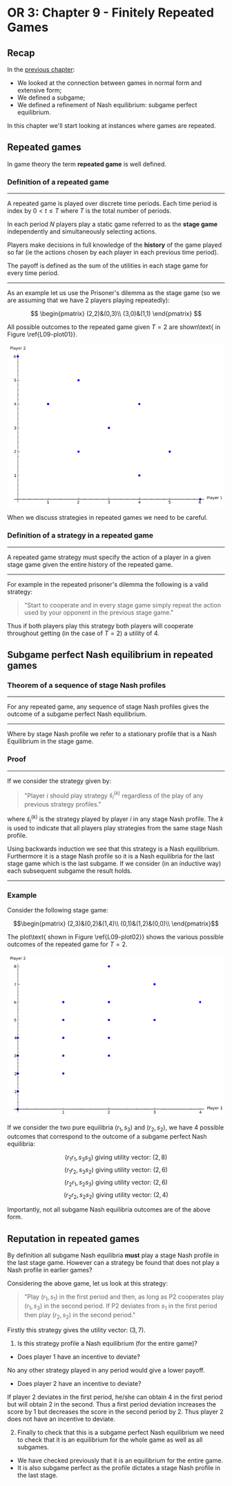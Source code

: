 # OR 3: Chapter 9 - Finitely Repeated Games

## Recap

In the [previous chapter](Chapter_08-Subgame_Perfection.md):

- We looked at the connection between games in normal form and extensive form;
- We defined a subgame;
- We defined a refinement of Nash equilibrium: subgame perfect equilibrium.

In this chapter we'll start looking at instances where games are repeated.

## Repeated games

In game theory the term **repeated game** is well defined.

### Definition of a repeated game

---

A repeated game is played over discrete time periods. Each time period is index by $0<t\leq T$ where $T$ is the total number of periods.

In each period $N$ players play a static game referred to as the **stage game** independently and simultaneously selecting actions.

Players make decisions in full knowledge of the **history** of the game played so far (ie the actions chosen by each player in each previous time period).

The payoff is defined as the sum of the utilities in each stage game for every time period.

---

As an example let us use the Prisoner's dilemma as the stage game (so we are assuming that we have 2 players playing repeatedly):

$$
\begin{pmatrix}
(2,2)&(0,3)\\
(3,0)&(1,1)
\end{pmatrix}
$$

All possible outcomes to the repeated game given $T=2$ are shown\text{ in Figure \ref{L09-plot01}}.

![All possible outcomes of a repeated prisoners dilemma.\label{L09-plot01}](plots/L09-plot01.png)

When we discuss strategies in repeated games we need to be careful.

### Definition of a strategy in a repeated game

---

A repeated game strategy must specify the action of a player in a given stage game given the entire history of the repeated game.

---

For example in the repeated prisoner's dilemma the following is a valid strategy:

> "Start to cooperate and in every stage game simply repeat the action used by your opponent in the previous stage game."

Thus if both players play this strategy both players will cooperate throughout getting (in the case of $T=2$) a utility of 4.

## Subgame perfect Nash equilibrium in repeated games

### Theorem of a sequence of stage Nash profiles

---

For any repeated game, any sequence of stage Nash profiles gives the outcome of a subgame perfect Nash equilibrium.

---

Where by stage Nash profile we refer to a stationary profile that is a Nash Equilibrium in the stage game.


### Proof

---

If we consider the strategy given by:

> "Player $i$ should play strategy $\tilde s^{(k)}_i$ regardless of the play of any previous strategy profiles."

where $\tilde s^{(k)}_i$ is the strategy played by player $i$ in any stage Nash profile. The $k$ is used to indicate that all players play strategies from the same stage Nash profile.

Using backwards induction we see that this strategy is a Nash equilibrium. Furthermore it is a stage Nash profile so it is a Nash equilibria for the last stage game which is the last subgame. If we consider (in an inductive way) each subsequent subgame the result holds.

---


### Example

Consider the following stage game:

$$\begin{pmatrix}
(2,3)&(0,2)&(1,4)\\
(0,1)&(1,2)&(0,0)\\
\end{pmatrix}$$

The plot\text{ shown in Figure \ref{L09-plot02}} shows the various possible outcomes of the repeated game for $T=2$.

![All possible outcomes of the repeated $3\times2$ game.\label{L09-plot02}](plots/L09-plot02.png)

If we consider the two pure equilibria $(r_1,s_3)$ and $(r_2,s_2)$, we have 4 possible outcomes that correspond to the outcome of a subgame perfect Nash equilibria:

$$(r_1r_1,s_3s_3)\text{ giving utility vector: }(2,8)$$
$$(r_1r_2,s_3s_2)\text{ giving utility vector: }(2,6)$$
$$(r_2r_1,s_2s_3)\text{ giving utility vector: }(2,6)$$
$$(r_2r_2,s_2s_2)\text{ giving utility vector: }(2,4)$$

Importantly, not all subgame Nash equilibria outcomes are of the above form.

## Reputation in repeated games

By definition all subgame Nash equilibria **must** play a stage Nash profile in the last stage game. However can a strategy be found that does not play a Nash profile in earlier games?

Considering the above game, let us look at this strategy:

> "Play $(r_1,s_1)$ in the first period and then, as long as P2 cooperates play $(r_1,s_3)$ in the second period. If P2 deviates from $s_1$ in the first period then play $(r_2,s_2)$ in the second period."

Firstly this strategy gives the utility vector: $(3,7)$.

1. Is this strategy profile a Nash equilibrium (for the entire game)?

- Does player 1 have an incentive to deviate?

No any other strategy played in any period would give a lower payoff.

- Does player 2 have an incentive to deviate?

If player 2 deviates in the first period, he/she can obtain 4 in the first period but will obtain 2 in the second. Thus a first period deviation increases the score by 1 but decreases the score in the second period by 2. Thus player 2 does not have an incentive to deviate.

2. Finally to check that this is a subgame perfect Nash equilibrium we need to check that it is an equilibrium for the whole game as well as all subgames.

- We have checked previously that it is an equilibrium for the entire game.
- It is also subgame perfect as the profile dictates a stage Nash profile in the last stage.
